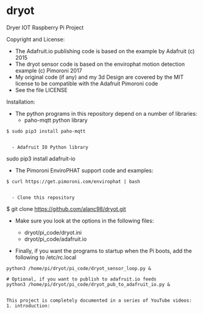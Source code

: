 # dryot
Dryer IOT Raspberry Pi Project


Copyright and License:
 - The Adafruit.io publishing code is based on the example by Adafruit (c) 2015
 - The dryot sensor code is based on the envirophat motion detection example (c) Pimoroni 2017
 - My original code (if any) and my 3d Design are covered by the MIT license to be compatible with the Adafruit Pimoroni code
 - See the file LICENSE

Installation:
- The python programs in this repository depend on a number of libraries:
  - paho-mqtt python library
```
$ sudo pip3 install paho-mqtt


  - Adafruit IO Python library
```
sudo pip3 install adafruit-io


  - The Pimoroni EnviroPHAT support code and examples:
```
$ curl https://get.pimoroni.com/envirophat | bash


  - Clone this repository
```
$ git clone https://github.com/alanc98/dryot.git


- Make sure you look at the options in the following files:
  - dryot/pi_code/dryot.ini
  - dryot/pi_code/adafruit.io

- Finally, if you want the programs to startup when the Pi boots, add the following to /etc/rc.local
```
python3 /home/pi/dryot/pi_code/dryot_sensor_loop.py &

# Optional, if you want to publish to adafruit.io feeds
python3 /home/pi/dryot/pi_code/dryot_pub_to_adafruit_io.py &


This project is completely documented in a series of YouTube videos:
1. introduction:

